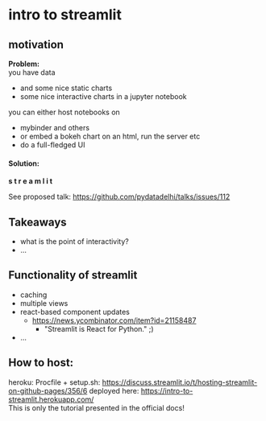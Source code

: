 # intro to streamlit

## motivation
**Problem:**  
you have data  
- and some nice static charts
- some nice interactive charts in a jupyter notebook  

you can either host notebooks on 
- mybinder and others
- or embed a bokeh chart on an html, run the server etc
- do a full-fledged UI

#### Solution:
**s t r e a m l i t**

See proposed talk: https://github.com/pydatadelhi/talks/issues/112

## Takeaways
- what is the point of interactivity?
- ...

## Functionality of streamlit
- caching
- multiple views
- react-based component updates
    - https://news.ycombinator.com/item?id=21158487
        - "Streamlit is React for Python." ;)
- ...

<!-- ## How to use streamlit -->
<!-- - ... -->

## How to host: 
heroku: Procfile + setup.sh: https://discuss.streamlit.io/t/hosting-streamlit-on-github-pages/356/6
deployed here: https://intro-to-streamlit.herokuapp.com/  
This is only the tutorial presented in the official docs!